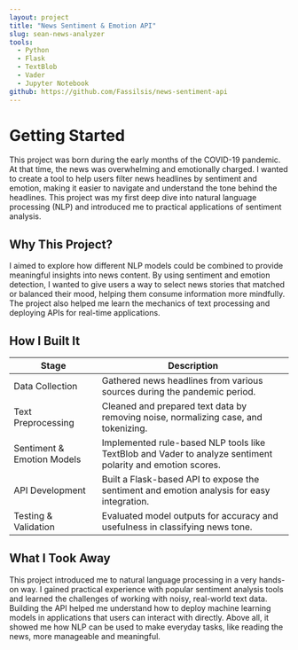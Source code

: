 ```yaml
---
layout: project
title: "News Sentiment & Emotion API"
slug: sean-news-analyzer
tools:
  - Python
  - Flask
  - TextBlob
  - Vader
  - Jupyter Notebook
github: https://github.com/Fassilsis/news-sentiment-api
---
```


# Getting Started

This project was born during the early months of the COVID-19 pandemic. At that time, the news was overwhelming and emotionally charged. I wanted to create a tool to help users filter news headlines by sentiment and emotion, making it easier to navigate and understand the tone behind the headlines. This project was my first deep dive into natural language processing (NLP) and introduced me to practical applications of sentiment analysis.

## Why This Project?

I aimed to explore how different NLP models could be combined to provide meaningful insights into news content. By using sentiment and emotion detection, I wanted to give users a way to select news stories that matched or balanced their mood, helping them consume information more mindfully. The project also helped me learn the mechanics of text processing and deploying APIs for real-time applications.

## How I Built It

| Stage                   | Description                                                                                  |
|-------------------------|----------------------------------------------------------------------------------------------|
| Data Collection         | Gathered news headlines from various sources during the pandemic period.                     |
| Text Preprocessing      | Cleaned and prepared text data by removing noise, normalizing case, and tokenizing.          |
| Sentiment & Emotion Models | Implemented rule-based NLP tools like TextBlob and Vader to analyze sentiment polarity and emotion scores. |
| API Development        | Built a Flask-based API to expose the sentiment and emotion analysis for easy integration.    |
| Testing & Validation   | Evaluated model outputs for accuracy and usefulness in classifying news tone.                 |

## What I Took Away

This project introduced me to natural language processing in a very hands-on way. I gained practical experience with popular sentiment analysis tools and learned the challenges of working with noisy, real-world text data. Building the API helped me understand how to deploy machine learning models in applications that users can interact with directly. Above all, it showed me how NLP can be used to make everyday tasks, like reading the news, more manageable and meaningful.

